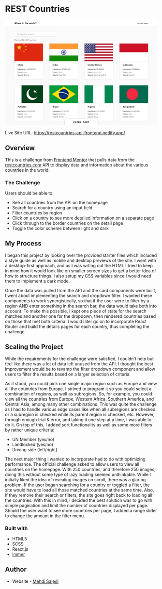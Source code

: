 # REST Countries

![Design preview for the REST Countries API with color theme switcher coding challenge](./preview.png)

Live Site URL: https://restcountries-api-frontend.netlify.app/

## Overview

This is a challenge from [Frontend Mentor](https://www.frontendmentor.io/challenges/rest-countries-api-with-color-theme-switcher-5cacc469fec04111f7b848ca) that pulls data from the [restcountries.com](https://restcountries.com/) API to display data and information about the various countries in the world.

### The Challenge

Users should be able to:

- See all countries from the API on the homepage
- Search for a country using an input field
- Filter countries by region
- Click on a country to see more detailed information on a separate page
- Click through to the border countries on the detail page
- Toggle the color scheme between light and dark

## My Process

I began this project by looking over the provided starter files which included a style guide as well as mobile and desktop previews of the site. I went with a desktop-first approach, and as I was wrting out the HTML I tried to keep in mind how it would look like on smaller screen sizes to get a better idea of how to structure things. I also setup my CSS variables since I would need them to implement a dark mode.

Once the data was pulled from the API and the card components were built, I went about implementing the search and dropdown filter. I wanted these components to work synergistically, so that if the user were to filter by a region AND enter something in the search bar, the data would take both into account. To make this possible, I kept one piece of state for the search matches and another one for the dropdown, then rendered countries based on those that met both criteria. I would later go on to incorporate React Router and build the details pages for each country, thus completing the challenge.

## Scaling the Project

While the requirements for the challenge were satisfied, I couldn't help but feel like there was a lot of data left unused from the API. I thought the best improvement would be to revamp the filter dropdown component and allow users to filter the results based on a larger selection of criteria.

As it stood, you could pick one single major region such as Europe and view all the countries from Europe. I strived to program it so you could select a combination of regions, as well as subregions. So, for example, you could view all the countries from Europe, Western Africa, Southern America, and Central Asia, among many other combinations. This was quite the challenge as I had to handle various edge cases like when all subregions are checked, or a subregion is checked while its parent region is checked, etc. However, through enough trial & error, and taking it one step at a time, I was able to do it. On top of this, I added sort functionality as well as some more filters by rather unique criteria:

- UN Member (yes/no)
- Landlocked (yes/no)
- Driving side (left/right)

The next major thing I wanted to incorporate had to do with optimizing performance. The official challenge asked to allow users to view all countries on the homepage. With 250 countries, and therefore 250 images, doing this without some type of lazy loading seemed unthinkable. While I initially liked the idea of revealing images on scroll, there was a glaring problem. If the user began searching for a country or toggled a filter, the site would have to load all those matched countries at the same time. Also, if they remove their search or filters, the site goes right back to loading all the countries. With this in mind, I decided the best solution was to go with simple pagination and limit the number of countries displayed per page. Should the user want to see more countries per page, I added a range slider to change the amount in the filter menu.

### Built with

- HTML5
- SCSS
- React.js
- [Immer](https://github.com/immerjs/immer)

## Author

- Website - [Mehdi Sajedi](https://mehdi-sajedi.github.io/)

